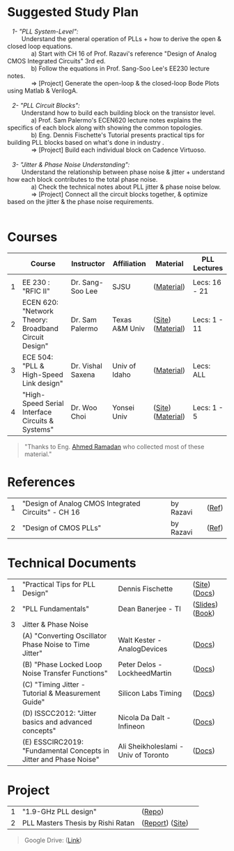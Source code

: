 # Suggested Study Plan
&ensp; *1- "PLL System-Level":* </br>
&ensp; &ensp; &ensp; Understand the general operation of PLLs + how to derive the open & closed loop equations. </br>
&ensp; &ensp; &ensp; &ensp; &ensp; a) Start with CH 16 of Prof. Razavi's reference "Design of Analog CMOS Integrated Circuits" 3rd ed. </br>
&ensp; &ensp; &ensp; &ensp; &ensp; b) Follow the equations in Prof. Sang-Soo Lee's EE230 lecture notes. </br>
&ensp; &ensp; &ensp; &ensp; &ensp; => [Project] Generate the open-loop & the closed-loop Bode Plots using Matlab & VerilogA. </br></br>
&ensp; *2- "PLL Circuit Blocks":* </br>
&ensp; &ensp; &ensp; Understand how to build each building block on the transistor level. </br>
&ensp; &ensp; &ensp; &ensp; &ensp; a) Prof. Sam Palermo's ECEN620 lecture notes explains the specifics of each block along with showing the common topologies. </br>
&ensp; &ensp; &ensp; &ensp; &ensp; b) Eng. Dennis Fischette's Tutorial presents practical tips for building PLL blocks based on what's done in industry . </br>
&ensp; &ensp; &ensp; &ensp; &ensp; => [Project] Build each individual block on Cadence Virtuoso. </br></br>
&ensp; *3- "Jitter & Phase Noise Understanding":* </br>
&ensp; &ensp; &ensp; Understand the relationship between phase noise & jitter + understand how each block contributes to the total phase noise. </br>
&ensp; &ensp; &ensp; &ensp; &ensp; a) Check the technical notes about PLL jitter & phase noise below. </br>
&ensp; &ensp; &ensp; &ensp; &ensp; => [Project] Connect all the circuit blocks together, & optimize based on the jitter & the phase noise requirements.</br></br>

# Courses
| | Course | Instructor | Affiliation | Material | PLL Lectures|
|---:|---|---|---|---|---|
|    |   |   |   |   |   |
| 1| EE 230 : "RFIC II"  | Dr. Sang-Soo Lee  | SJSU |([Material](https://drive.google.com/drive/folders/1WcP2svOrAle0cEzlL1oexYeuDEQjH5j9))| Lecs: 16 - 21 |
| 2| ECEN 620: "Network Theory: Broadband Circuit Design" | Dr. Sam Palermo   | Texas A&M Univ|([Site](https://people.engr.tamu.edu/spalermo/ecen620.html?fbclid=IwAR2SWKe_MPtf0ppmeYcn-hc3iDoC0JvFNAA6rgvxQDsvzCfM15htVaWEZuo)) ([Material](https://drive.google.com/drive/folders/1lpc9RQN0gua415adOnqK3tUChHH6Mqif?usp=sharing))| Lecs: 1 - 11 |
| 3| ECE 504: "PLL & High-Speed Link design"  | Dr. Vishal Saxena | Univ of Idaho |([Material](https://drive.google.com/drive/folders/176nN4prJmCzLWFan0TysT9ifXJiWUich?usp=sharing))| Lecs: ALL|
| 4| "High-Speed Serial Interface Circuits & Systems"  | Dr. Woo Choi | Yonsei Univ |([Site](http://tera.yonsei.ac.kr/class/2021_2_2/main.htm)) ([Material](https://drive.google.com/drive/folders/1vfblDuzH_SzOzE_7qD8c-JpRa6OSgap9?usp=drive_link))| Lecs: 1 - 5 |
> "Thanks to Eng. [Ahmed Ramadan](https://www.linkedin.com/in/ahmed-ramadan-70430914a/) who collected most of these material."

# References
|||||
|---:|---|---|---|
| 1|"Design of Analog CMOS Integrated Circuits" - CH 16    | by Razavi   | ([Ref](https://drive.google.com/file/d/14HT0R-oztZRAJbOOP0i4hZYRGIiUSPJD))|
| 2|"Design of CMOS PLLs"                                  |by Razavi    | ([Ref](https://drive.google.com/file/d/1pkin8NZktw55MCJYCk_KjVBS1WnJyZQd/))|

# Technical Documents
|||||
|---:|---|---|---|
| 1| "Practical Tips for PLL Design"| Dennis Fischette |([Site](https://www.delroy.com/PLL_dir/pll.htm)) ([Docs](https://drive.google.com/file/d/1GcYZ-5Dmts4HL2uMz5SmjmuEwoTcmYgy))|
| 2| "PLL Fundamentals"    | Dean Banerjee - TI|([Slides](https://drive.google.com/drive/folders/1uUDOyvCSBSp6G3UI9uv4MGyx7vH1ovVd)) ([Book](https://www.ti.com/lit/ml/snaa106c/snaa106c.pdf))|
| 3| Jitter & Phase Noise  |||
|  | (A) "Converting Oscillator Phase Noise to Time Jitter"| Walt Kester - AnalogDevices|([Docs](https://www.analog.com/media/en/training-seminars/tutorials/MT-008.pdf))|
|  | (B) "Phase Locked Loop Noise Transfer Functions"| Peter Delos - LockheedMartin|([Docs](https://www.highfrequencyelectronics.com/index.php?option=com_content&view=article&id=1354:phase-locked-loop-noise-transfer-functions&catid=134:2016-01-january-articles&Itemid=189))|
|  | (C) "Timing Jitter - Tutorial & Measurement Guide"| Silicon Labs Timing|([Docs](https://www.mouser.com/pdfdocs/timing-jitter-tutorial-and-measurement-guide-ebook.pdf))|
|  | (D) ISSCC2012: "Jitter basics and advanced concepts"| Nicola Da Dalt - Infineon|([Docs](https://drive.google.com/file/d/1TEHrjFmUKhwwGLLrArSvR6PgWYO75l5A))|
|  | (E) ESSCIRC2019: "Fundamental Concepts in Jitter and Phase Noise"| Ali Sheikholeslami - Univ of Toronto|([Docs](https://drive.google.com/file/d/1-bdD9vR_FgfasawexiEQEdjoDEzLiPEh))|

# Project
|||||
|---:|---|---|---|
| 1| "1.9-GHz PLL design" |([Repo](https://github.com/muhammadaldacher/Analog-Design-of-1.9-GHz-PLL-system))| |
| 2| PLL Masters Thesis by Rishi Ratan |([Report](https://hdl.handle.net/2142/49509)) ([Site](https://www.ideals.illinois.edu/items/49560))| |

> Google Drive: ([Link](https://drive.google.com/drive/folders/1Zg5deNV4TfbXPfwJipUkGqU3kteMFmFe?usp=sharing))
